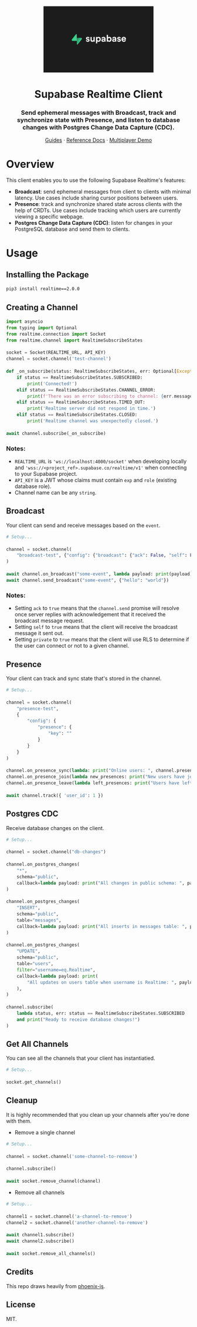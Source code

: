 <br />
<p align="center">
  <a href="https://supabase.io">
        <picture>
      <source media="(prefers-color-scheme: dark)" srcset="https://raw.githubusercontent.com/supabase/supabase/master/packages/common/assets/images/supabase-logo-wordmark--dark.svg">
      <source media="(prefers-color-scheme: light)" srcset="https://raw.githubusercontent.com/supabase/supabase/master/packages/common/assets/images/supabase-logo-wordmark--light.svg">
      <img alt="Supabase Logo" width="300" src="https://raw.githubusercontent.com/supabase/supabase/master/packages/common/assets/images/logo-preview.jpg">
    </picture>
  </a>

  <h1 align="center">Supabase Realtime Client</h1>

  <h3 align="center">Send ephemeral messages with <b>Broadcast</b>, track and synchronize state with <b>Presence</b>, and listen to database changes with <b>Postgres Change Data Capture (CDC)</b>.</h3>

  <p align="center">
    <a href="https://supabase.com/docs/guides/realtime">Guides</a>
    ·
    <a href="https://supabase.com/docs/reference/python">Reference Docs</a>
    ·
    <a href="https://multiplayer.dev">Multiplayer Demo</a>
  </p>
</p>

# Overview

This client enables you to use the following Supabase Realtime's features:

- **Broadcast**: send ephemeral messages from client to clients with minimal latency. Use cases include sharing cursor positions between users.
- **Presence**: track and synchronize shared state across clients with the help of CRDTs. Use cases include tracking which users are currently viewing a specific webpage.
- **Postgres Change Data Capture (CDC)**: listen for changes in your PostgreSQL database and send them to clients.

# Usage

## Installing the Package

```bash
pip3 install realtime==2.0.0
```

## Creating a Channel

```python
import asyncio
from typing import Optional
from realtime.connection import Socket
from realtime.channel import RealtimeSubscribeStates

socket = Socket(REALTIME_URL, API_KEY)
channel = socket.channel('test-channel')

def _on_subscribe(status: RealtimeSubscribeStates, err: Optional[Exception]):
    if status == RealtimeSubscribeStates.SUBSCRIBED:
        print('Connected!')
    elif status == RealtimeSubscribeStates.CHANNEL_ERROR:
        print(f'There was an error subscribing to channel: {err.message}')
    elif status == RealtimeSubscribeStates.TIMED_OUT:
        print('Realtime server did not respond in time.')
    elif status == RealtimeSubscribeStates.CLOSED:
        print('Realtime channel was unexpectedly closed.')

await channel.subscribe(_on_subscribe)

```

### Notes:

- `REALTIME_URL` is `'ws://localhost:4000/socket'` when developing locally and `'wss://<project_ref>.supabase.co/realtime/v1'` when connecting to your Supabase project.
- `API_KEY` is a JWT whose claims must contain `exp` and `role` (existing database role).
- Channel name can be any `string`.

## Broadcast

Your client can send and receive messages based on the `event`.

```python
# Setup...

channel = socket.channel(
    "broadcast-test", {"config": {"broadcast": {"ack": False, "self": False}}}
)

await channel.on_broadcast("some-event", lambda payload: print(payload)).subscribe()
await channel.send_broadcast("some-event", {"hello": "world"})
```

### Notes:

- Setting `ack` to `true` means that the `channel.send` promise will resolve once server replies with acknowledgement that it received the broadcast message request.
- Setting `self` to `true` means that the client will receive the broadcast message it sent out.
- Setting `private` to `true` means that the client will use RLS to determine if the user can connect or not to a given channel.

## Presence

Your client can track and sync state that's stored in the channel.

```python
# Setup...

channel = socket.channel(
    "presence-test",
    {
        "config": {
            "presence": {
                "key": ""
            }
        }
    }
)

channel.on_presence_sync(lambda: print("Online users: ", channel.presenceState()))
channel.on_presence_join(lambda new_presences: print("New users have joined: ", new_presences))
channel.on_presence_leave(lambda left_presences: print("Users have left: ", left_presences))

await channel.track({ 'user_id': 1 })
```

## Postgres CDC

Receive database changes on the client.

```python
# Setup...

channel = socket.channel("db-changes")

channel.on_postgres_changes(
    "*",
    schema="public",
    callback=lambda payload: print("All changes in public schema: ", payload),
)

channel.on_postgres_changes(
    "INSERT",
    schema="public",
    table="messages",
    callback=lambda payload: print("All inserts in messages table: ", payload),
)

channel.on_postgres_changes(
    "UPDATE",
    schema="public",
    table="users",
    filter="username=eq.Realtime",
    callback=lambda payload: print(
        "All updates on users table when username is Realtime: ", payload
    ),
)

channel.subscribe(
    lambda status, err: status == RealtimeSubscribeStates.SUBSCRIBED
    and print("Ready to receive database changes!")
)
```

## Get All Channels

You can see all the channels that your client has instantiatied.

```python
# Setup...

socket.get_channels()
```

## Cleanup

It is highly recommended that you clean up your channels after you're done with them.

- Remove a single channel

```python
# Setup...

channel = socket.channel('some-channel-to-remove')

channel.subscribe()

await socket.remove_channel(channel)
```

- Remove all channels

```python
# Setup...

channel1 = socket.channel('a-channel-to-remove')
channel2 = socket.channel('another-channel-to-remove')

await channel1.subscribe()
await channel2.subscribe()

await socket.remove_all_channels()
```

## Credits

This repo draws heavily from [phoenix-js](https://github.com/phoenixframework/phoenix/tree/master/assets/js/phoenix).

## License

MIT.
